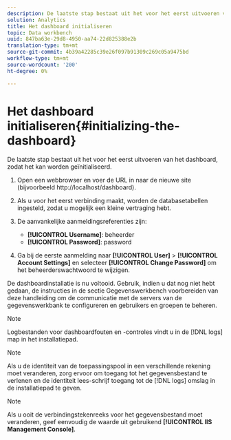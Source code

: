 ```yaml
---
description: De laatste stap bestaat uit het voor het eerst uitvoeren van het dashboard, zodat het kan worden geïnitialiseerd.
solution: Analytics
title: Het dashboard initialiseren
topic: Data workbench
uuid: 847ba63e-29d8-4950-aa74-22d825388e2b
translation-type: tm+mt
source-git-commit: 4b39a42285c39e26f097b91309c269c05a9475bd
workflow-type: tm+mt
source-wordcount: '200'
ht-degree: 0%

---
```



# Het dashboard initialiseren{#initializing-the-dashboard}

De laatste stap bestaat uit het voor het eerst uitvoeren van het dashboard, zodat het kan worden geïnitialiseerd.

1. Open een webbrowser en voer de URL in naar de nieuwe site (bijvoorbeeld http://localhost/dashboard).
1. Als u voor het eerst verbinding maakt, worden de databasetabellen ingesteld, zodat u mogelijk een kleine vertraging hebt.
1. De aanvankelijke aanmeldingsreferenties zijn:

   * **[!UICONTROL Username]**: beheerder
   * **[!UICONTROL Password]**: password

1. Ga bij de eerste aanmelding naar **[!UICONTROL User]** > **[!UICONTROL Account Settings]** en selecteer **[!UICONTROL Change Password]** om het beheerderswachtwoord te wijzigen.

De dashboardinstallatie is nu voltooid. Gebruik, indien u dat nog niet hebt gedaan, de instructies in de sectie Gegevenswerkbench voorbereiden van deze handleiding om de communicatie met de servers van de gegevenswerkbank te configureren en gebruikers en groepen te beheren.

>[!NOTE]
>
>Logbestanden voor dashboardfouten en -controles vindt u in de [!DNL logs] map in het installatiepad.

>[!NOTE]
>
>Als u de identiteit van de toepassingspool in een verschillende rekening moet veranderen, zorg ervoor om toegang tot het gegevensbestand te verlenen en de identiteit lees-schrijf toegang tot de [!DNL logs] omslag in de installatiepad te geven.

>[!NOTE]
>
>Als u ooit de verbindingstekenreeks voor het gegevensbestand moet veranderen, geef eenvoudig de waarde uit gebruikend **[!UICONTROL IIS Management Console]**.
